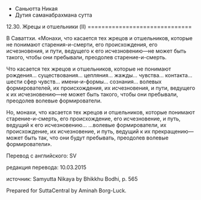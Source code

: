 









* Саньютта Никая
* Дутия саманабрахмана сутта


12\.30\. Жрецы и отшельники \(II\)
\=\=\=\=\=\=\=\=\=\=\=\=\=\=\=\=\=\=\=\=\=\=\=\=\=\=\=\=\=\=



В Саваттхи\. «Монахи, что касается тех жрецов и отшельников, которые не понимают старения\-и\-смерти, его происхождения, его исчезновения, и пути, ведущего к его исчезновению—не может быть такого, чтобы они пребывали, преодолев старение\-и\-смерть\.


Что касается тех жрецов и отшельников, которые не понимают рождения… существования… цепляния… жажды… чувства… контакта… шести сфер чувств… имени\-и\-формы… сознания… волевых формирователей, их происхождения, их исчезновения, и пути, ведущего к их исчезновению—не может быть такого, чтобы они пребывали, преодолев волевые формирователи\.


Но, монахи, что касается тех жрецов и отшельников, которые понимают старение\-и\-смерть, его происхождение, его исчезновение, и путь, ведущий к его исчезновению… …волевые формирователи, их происхождение, их исчезновение, и путь, ведущий к их прекращению—может быть так, что они будут пребывать, преодолев волевые формирователи»\.



Перевод с английского: SV


редакция перевода: 10\.03\.2015


источник: Samyutta Nikaya by Bhikkhu Bodhi, p\. 565


Prepared for SuttaCentral by Aminah Borg\-Luck\.






